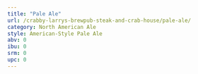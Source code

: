 ```yaml
---
title: "Pale Ale"
url: /crabby-larrys-brewpub-steak-and-crab-house/pale-ale/
category: North American Ale
style: American-Style Pale Ale
abv: 0
ibu: 0
srm: 0
upc: 0
---
```


